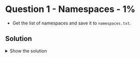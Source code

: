 # Question 1 - Namespaces - 1%

- Get the list of namespaces and save it to `namespaces.txt`.

## Solution

<details>
  <summary>Show the solution</summary>

### List namespaces

```shell
k get ns
NAME                 STATUS   AGE
default              Active   4m39s
ingress-nginx        Active   3m40s
kube-node-lease      Active   4m39s
kube-public          Active   4m39s
kube-system          Active   4m39s
local-path-storage   Active   4m36s
metallb-system       Active   4m20s
```

### List all the namespaces into namespaces.txt file

```shell
k get ns > namespaces.txt
```

## Resources

- [Namespaces](https://kubernetes.io/docs/concepts/overview/working-with-objects/namespaces/)
- [View and finding resources](https://kubernetes.io/docs/reference/kubectl/quick-reference/#viewing-and-finding-resources)

</details>
